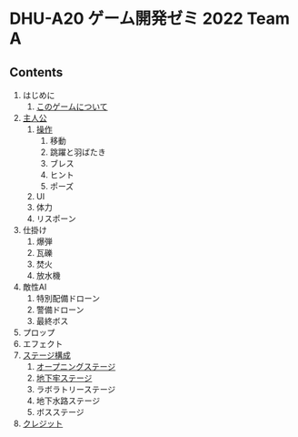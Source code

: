 # DHU-A20 ゲーム開発ゼミ 2022 Team A


## Contents

1. はじめに
    1. [このゲームについて](aboutGame.md)
1. [主人公](player.md)
    1. [操作](player/manipulation.md)
        1. 移動
        1. 跳躍と羽ばたき
        1. ブレス
        1. ヒント
        1. ポーズ
    1. UI
    1. 体力
    1. リスポーン
1. 仕掛け
    1. 爆弾
    1. 瓦礫
    1. 焚火
    1. 放水機
1. 敵性AI
    1. 特別配備ドローン
    1. 警備ドローン
    1. 最終ボス
1. プロップ
1. エフェクト
1. [ステージ構成](stages.md)
    1. [オープニングステージ](stages/opening.md)
    1. [地下牢ステージ](stages/gaolStage.md)
    1. ラボラトリーステージ
    1. 地下水路ステージ
    1. ボスステージ
1. [クレジット](credit.md)
